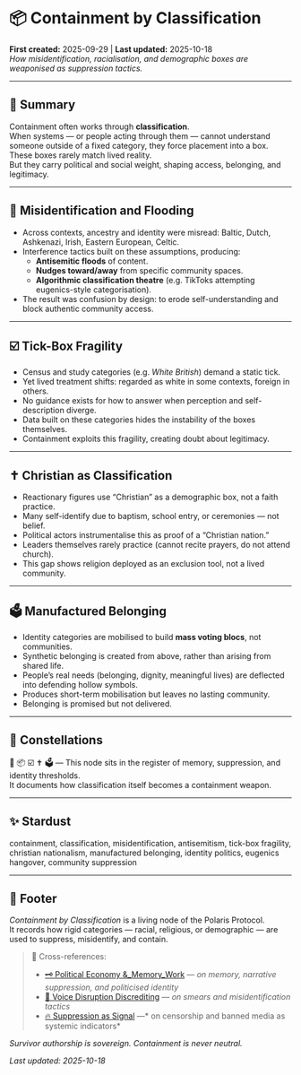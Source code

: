 # 📦 Containment by Classification  
**First created:** 2025-09-29 | **Last updated:** 2025-10-18  
*How misidentification, racialisation, and demographic boxes are weaponised as suppression tactics.*  

---

## 📑 Summary  
Containment often works through **classification**.  
When systems — or people acting through them — cannot understand someone outside of a fixed category, they force placement into a box.  
These boxes rarely match lived reality.  
But they carry political and social weight, shaping access, belonging, and legitimacy.  

---

## 🧩 Misidentification and Flooding  
- Across contexts, ancestry and identity were misread: Baltic, Dutch, Ashkenazi, Irish, Eastern European, Celtic.  
- Interference tactics built on these assumptions, producing:  
  - **Antisemitic floods** of content.  
  - **Nudges toward/away** from specific community spaces.  
  - **Algorithmic classification theatre** (e.g. TikToks attempting eugenics-style categorisation).  
- The result was confusion by design: to erode self-understanding and block authentic community access.  

---

## ☑️ Tick-Box Fragility  
- Census and study categories (e.g. *White British*) demand a static tick.  
- Yet lived treatment shifts: regarded as white in some contexts, foreign in others.  
- No guidance exists for how to answer when perception and self-description diverge.  
- Data built on these categories hides the instability of the boxes themselves.  
- Containment exploits this fragility, creating doubt about legitimacy.  

---

## ✝️ Christian as Classification  
- Reactionary figures use “Christian” as a demographic box, not a faith practice.  
- Many self-identify due to baptism, school entry, or ceremonies — not belief.  
- Political actors instrumentalise this as proof of a “Christian nation.”  
- Leaders themselves rarely practice (cannot recite prayers, do not attend church).  
- This gap shows religion deployed as an exclusion tool, not a lived community.  

---

## 🗳️ Manufactured Belonging  
- Identity categories are mobilised to build **mass voting blocs**, not communities.  
- Synthetic belonging is created from above, rather than arising from shared life.  
- People’s real needs (belonging, dignity, meaningful lives) are deflected into defending hollow symbols.  
- Produces short-term mobilisation but leaves no lasting community.  
- Belonging is promised but not delivered.  

---

## 🌌 Constellations  

🧿 📦 ☑️ ✝️ 🗳️ — This node sits in the register of memory, suppression, and identity thresholds.  
It documents how classification itself becomes a containment weapon.  

---

## ✨ Stardust  

containment, classification, misidentification, antisemitism, tick-box fragility, christian nationalism, manufactured belonging, identity politics, eugenics hangover, community suppression  

---

## 🏮 Footer  

*Containment by Classification* is a living node of the Polaris Protocol.  
It records how rigid categories — racial, religious, or demographic — are used to suppress, misidentify, and contain.  

> 📡 Cross-references:
> 
> - [🗝️ Political Economy &_Memory_Work](./README.md) — *on memory, narrative suppression, and politicised identity*  
> - [👅 Voice Disruption Discrediting](../../../../Metadata_Sabotage_Network/Narrative_And_Psych_Ops/👅_Voice_Disruption_Discrediting/README.md) — *on smears and misidentification tactics*  
> - [🔥 Suppression as Signal](./🔥_suppression_as_signal.md) —* on censorship and banned media as systemic indicators*  

*Survivor authorship is sovereign. Containment is never neutral.*  

_Last updated: 2025-10-18_  
